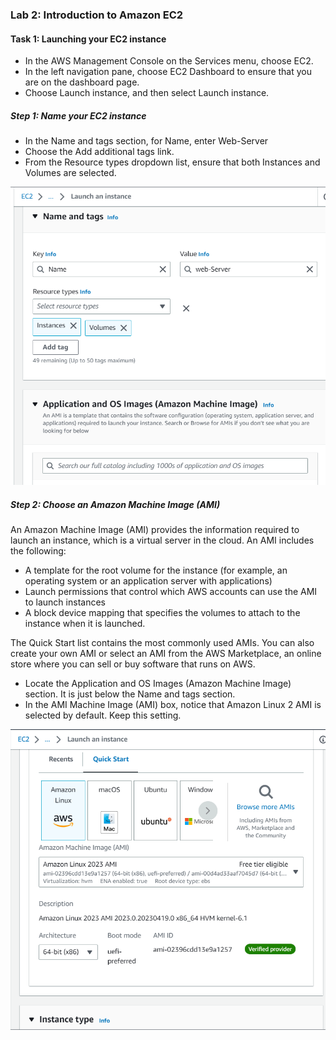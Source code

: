 ### Lab 2: Introduction to Amazon EC2

####    Task 1: Launching your EC2 instance

+   In the AWS Management Console on the Services menu, choose EC2.
+   In the left navigation pane, choose EC2 Dashboard to ensure that you are on the dashboard page.
+   Choose Launch instance, and then select Launch instance.

#####   Step 1: Name your EC2 instance
+   In the Name and tags section, for Name, enter Web-Server
+   Choose the Add additional tags link.
+   From the Resource types dropdown list, ensure that both Instances and Volumes are selected.
<img src="step1.PNG" alt="" style="height::100%; width: =100%;"   >

#####   Step 2: Choose an Amazon Machine Image (AMI)
An Amazon Machine Image (AMI) provides the information required to launch an instance, which is a virtual server in the cloud. An AMI includes the following:

+   A template for the root volume for the instance (for example, an operating system or an application server with applications)
+   Launch permissions that control which AWS accounts can use the AMI to launch instances
+   A block device mapping that specifies the volumes to attach to the instance when it is launched.

The Quick Start list contains the most commonly used AMIs. You can also create your own AMI or select an AMI from the AWS Marketplace, an online store where you can sell or buy software that runs on AWS.
+   Locate the Application and OS Images (Amazon Machine Image) section. It is just below the Name and tags section.
+   In the AMI Machine Image (AMI) box, notice that Amazon Linux 2 AMI is selected by default. Keep this setting.

<img src="s2.PNG" alt="" style="height::100%; width: =100%;"   >